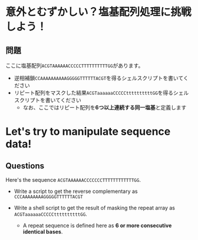 # 意外とむずかしい？塩基配列処理に挑戦しよう！

## 問題

ここに塩基配列`ACGTAAAAAACCCCCTTTTTTTTTTGG`があります。

- 逆相補鎖`CCAAAAAAAAAAGGGGGTTTTTTACGT`を得るシェルスクリプトを書いてください
- リピート配列をマスクした結果`ACGTaaaaaaCCCCCttttttttttGG`を得るシェルスクリプトを書いてください
  - なお、ここではリピート配列を**6つ以上連続する同一塩基**と定義します

# Let's try to manipulate sequence data!

## Questions

Here's the sequence `ACGTAAAAAACCCCCCCTTTTTTTTTTTTGG`.

- Write a script to get the reverse complementary as `CCCAAAAAAAAGGGGGTTTTTTACGT`

- Write a shell script to get the result of masking the repeat array as `ACGTaaaaaaCCCCCttttttttttGG`.
  - A repeat sequence is defined here as **6 or more consecutive identical bases**.